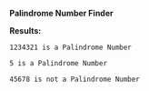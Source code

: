**Palindrome Number Finder**

**Results:**

```
1234321 is a Palindrome Number

```
```
5 is a Palindrome Number

```

```
45678 is not a Palindrome Number

```
